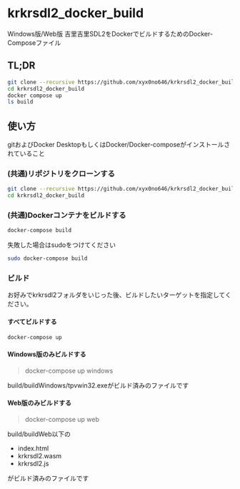 # krkrsdl2_docker_build
Windows版/Web版 吉里吉里SDL2をDockerでビルドするためのDocker-Composeファイル

## TL;DR

```bash
git clone --recursive https://github.com/xyx0no646/krkrsdl2_docker_build.git
cd krkrsdl2_docker_build
docker compose up
ls build
```

## 使い方

gitおよびDocker DesktopもしくはDocker/Docker-composeがインストールされていること

### (共通)リポジトリをクローンする

```bash
git clone --recursive https://github.com/xyx0no646/krkrsdl2_docker_build.git
cd krkrsdl2_docker_build
```

### (共通)Dockerコンテナをビルドする

```bash
docker-compose build
```

失敗した場合はsudoをつけてください

```bash
sudo docker-compose build
```
### ビルド
お好みでkrkrsdl2フォルダをいじった後、ビルドしたいターゲットを指定してください。

#### すべてビルドする

```bash
docker-compose up
```
#### Windows版のみビルドする

>docker-compose up windows

build/buildWindows/tpvwin32.exeがビルド済みのファイルです

#### Web版のみビルドする

>docker-compose up web

build/buildWeb以下の

- index.html
- krkrsdl2.wasm
- krkrsdl2.js

がビルド済みのファイルです
